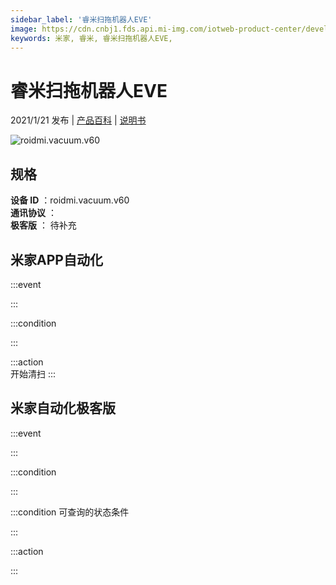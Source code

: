 ```yaml
---
sidebar_label: '睿米扫拖机器人EVE'
image: https://cdn.cnbj1.fds.api.mi-img.com/iotweb-product-center/developer_1602290830231MOIgL1Wa.png?GalaxyAccessKeyId=AKVGLQWBOVIRQ3XLEW&Expires=9223372036854775807&Signature=OU25sQm9A4wuz73oIPWx8mi3ThE=
keywords: 米家, 睿米, 睿米扫拖机器人EVE, 
---
```

# 睿米扫拖机器人EVE

2021/1/21 发布 | [产品百科](https://home.mi.com/webapp/content/baike/product/index.html?model=roidmi.vacuum.v60/) | [说明书](https://home.mi.com/views/introduction.html?model=roidmi.vacuum.v60&region=cn)

![roidmi.vacuum.v60](https://cdn.cnbj1.fds.api.mi-img.com/iotweb-product-center/developer_1602290830231MOIgL1Wa.png?GalaxyAccessKeyId=AKVGLQWBOVIRQ3XLEW&Expires=9223372036854775807&Signature=OU25sQm9A4wuz73oIPWx8mi3ThE=)

## 规格  
> 
**设备 ID** ：roidmi.vacuum.v60  
**通讯协议** ：  
**极客版**  ： 待补充 


## 米家APP自动化  

:::event  

:::

:::condition  

:::

:::action   
开始清扫
:::

## 米家自动化极客版  

:::event  

:::

:::condition  

:::

:::condition 可查询的状态条件  

:::

:::action  

:::

        
